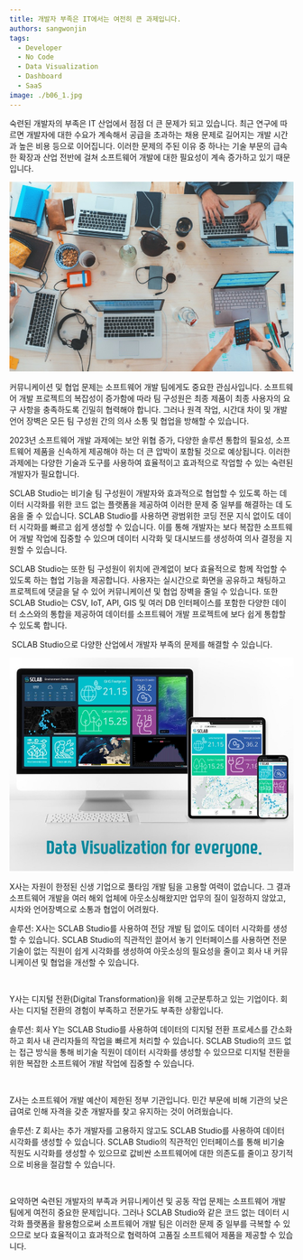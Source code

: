 ```yaml
---
title: 개발자 부족은 IT에서는 여전히 ​​큰 과제입니다.
authors: sangwonjin
tags:   
  - Developer
  - No Code
  - Data Visualization
  - Dashboard
  - SaaS
image: ./b06_1.jpg
---
```


숙련된 개발자의 부족은 IT 산업에서 점점 더 큰 문제가 되고 있습니다. 최근 연구에 따르면 개발자에 대한 수요가 계속해서 공급을 초과하는 채용 문제로 길어지는 개발 시간과 높은 비용 등으로 이어집니다. 이러한 문제의 주된 이유 중 하나는 기술 부문의 급속한 확장과 산업 전반에 걸쳐 소프트웨어 개발에 대한 필요성이 계속 증가하고 있기 때문입니다.

![collaboration](./b06_1.jpg)

커뮤니케이션 및 협업 문제는 소프트웨어 개발 팀에게도 중요한 관심사입니다. 소프트웨어 개발 프로젝트의 복잡성이 증가함에 따라 팀 구성원은 최종 제품이 최종 사용자의 요구 사항을 충족하도록 긴밀히 협력해야 합니다. 그러나 원격 작업, 시간대 차이 및 개발 언어 장벽은 모든 팀 구성원 간의 의사 소통 및 협업을 방해할 수 있습니다.


2023년 소프트웨어 개발 과제에는 보안 위협 증가, 다양한 솔루션 통합의 필요성, 소프트웨어 제품을 신속하게 제공해야 하는 더 큰 압박이 포함될 것으로 예상됩니다. 이러한 과제에는 다양한 기술과 도구를 사용하여 효율적이고 효과적으로 작업할 수 있는 숙련된 개발자가 필요합니다.


SCLAB Studio는 비기술 팀 구성원이 개발자와 효과적으로 협업할 수 있도록 하는 데이터 시각화를 위한 코드 없는 플랫폼을 제공하여 이러한 문제 중 일부를 해결하는 데 도움을 줄 수 있습니다. SCLAB Studio를 사용하면 광범위한 코딩 전문 지식 없이도 데이터 시각화를 빠르고 쉽게 생성할 수 있습니다. 이를 통해 개발자는 보다 복잡한 소프트웨어 개발 작업에 집중할 수 있으며  데이터 시각화 및 대시보드를 생성하여 의사 결정을 지원할 수 있습니다.


SCLAB Studio는 또한 팀 구성원이 위치에 관계없이 보다 효율적으로 함께 작업할 수 있도록 하는 협업 기능을 제공합니다. 사용자는 실시간으로 화면을 공유하고 채팅하고 프로젝트에 댓글을 달 수 있어 커뮤니케이션 및 협업 장벽을 줄일 수 있습니다. 또한 SCLAB Studio는 CSV, IoT, API, GIS 및 여러 DB 인터페이스를 포함한 다양한 데이터 소스와의 통합을 제공하여 데이터를 소프트웨어 개발 프로젝트에 보다 쉽게 통합할 수 있도록 합니다.

​
SCLAB Studio으로 다양한 산업에서 개발자 부족의 문제를 해결할 수 있습니다.


![Data Visualization SCLAB](./b06_2.jpg)

X사는 자원이 한정된 신생 기업으로 풀타임 개발 팀을 고용할 여력이 없습니다. 그 결과 소프트웨어 개발을 여러 해외 업체에 아웃소싱해왔지만 업무의 질이 일정하지 않았고, 시차와 언어장벽으로 소통과 협업이 어려웠다.

솔루션: X사는 SCLAB Studio를 사용하여 전담 개발 팀 없이도 데이터 시각화를 생성할 수 있습니다. SCLAB Studio의 직관적인 끌어서 놓기 인터페이스를 사용하면 전문 기술이 없는 직원이 쉽게 시각화를 생성하여 아웃소싱의 필요성을 줄이고 회사 내 커뮤니케이션 및 협업을 개선할 수 있습니다.

​

Y사는 디지털 전환(Digital Transformation)을 위해 고군분투하고 있는 기업이다. 회사는 디지털 전환의 경험이 부족하고 전문가도 부족한 상황입니다.

솔루션: 회사 Y는 SCLAB Studio를 사용하여 데이터의 디지털 전환 프로세스를 간소화하고 회사 내 관리자들의 작업을 빠르게 처리할 수 있습니다. SCLAB Studio의 코드 없는 접근 방식을 통해 비기술 직원이 데이터 시각화를 생성할 수 있으므로 디지털 전환을 위한 복잡한 소프트웨어 개발 작업에 집중할 수 있습니다.

​

Z사는 소프트웨어 개발 예산이 제한된 정부 기관입니다. 민간 부문에 비해 기관의 낮은 급여로 인해 자격을 갖춘 개발자를 찾고 유지하는 것이 어려웠습니다.

솔루션: Z 회사는 추가 개발자를 고용하지 않고도 SCLAB Studio를 사용하여 데이터 시각화를 생성할 수 있습니다. SCLAB Studio의 직관적인 인터페이스를 통해 비기술 직원도 시각화를 생성할 수 있으므로 값비싼 소프트웨어에 대한  의존도를 줄이고 장기적으로 비용을 절감할 수 있습니다.

​

요약하면 숙련된 개발자의 부족과 커뮤니케이션 및 공동 작업 문제는 소프트웨어 개발 팀에게 여전히 중요한 문제입니다. 그러나 SCLAB Studio와 같은 코드 없는 데이터 시각화 플랫폼을 활용함으로써 소프트웨어 개발 팀은 이러한 문제 중 일부를 극복할 수 있으므로 보다 효율적이고 효과적으로 협력하여 고품질 소프트웨어 제품을 제공할 수 있습니다.
